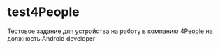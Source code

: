 # test4People
Тестовое задание для устройства на работу в компанию 4People на должность Android developer
